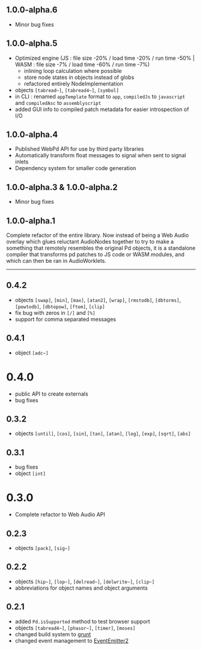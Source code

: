 1.0.0-alpha.6
---------------

- Minor bug fixes

1.0.0-alpha.5
---------------

- Optimized engine (JS : file size -20% / load time -20% / run time -50% | WASM : file size -7% / load time -60% / run time -7%)
    - inlining loop calculation where possible
    - store node states in objects instead of globs
    - refactored entirely NodeImplementation
- objects `[tabread~]`, `[tabread4~]`, `[symbol]`
- in CLI : renamed `appTemplate` format to `app`, `compiledJs` to `javascript` and `compiledAsc` to `assemblyscript`
- added GUI info to compiled patch metadata for easier introspection of I/O

1.0.0-alpha.4
---------------

- Published WebPd API for use by third party libraries
- Automatically transform float messages to signal when sent to signal inlets
- Dependency system for smaller code generation

1.0.0-alpha.3 & 1.0.0-alpha.2
-------------------------------

- Minor bug fixes

1.0.0-alpha.1
---------------

Complete refactor of the entire library. Now instead of being a Web Audio overlay which glues 
reluctant AudioNodes together to try to make a something that remotely resembles the original Pd objects, 
it is a standalone compiler that transforms pd patches to JS code or WASM modules, and which can then be 
ran in AudioWorklets.

------------------------------------------

0.4.2
------

- objects `[swap]`, `[min]`, `[max]`, `[atan2]`, `[wrap]`, `[rmstodb]`, `[dbtorms]`, `[powtodb]`, `[dbtopow]`, `[ftom]`, `[clip]`
- fix bug with zeros in `[/]` and `[%]`
- support for comma separated messages


0.4.1
------

- object `[adc~]`


0.4.0
======

- public API to create externals
- bug fixes


0.3.2
-------

- objects `[until]`, `[cos]`, `[sin]`, `[tan]`, `[atan]`, `[log]`, `[exp]`, `[sqrt]`, `[abs]`


0.3.1
-------

- bug fixes
- object `[int]`


0.3.0
======

- Complete refactor to Web Audio API


0.2.3
------

- objects `[pack]`, `[sig~]`


0.2.2
------

- objects `[hip~]`, `[lop~]`, `[delread~]`, `[delwrite~]`, `[clip~]`
- abbreviations for object names and object arguments


0.2.1
------

- added `Pd.isSupported` method to test browser support
- objects `[tabread4~]`, `[phasor~]`, `[timer]`, `[moses]`
- changed build system to [grunt](https://github.com/gruntjs/grunt)
- changed event management to [EventEmitter2](https://github.com/hij1nx/EventEmitter2)

